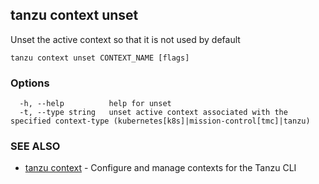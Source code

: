## tanzu context unset

Unset the active context so that it is not used by default

```
tanzu context unset CONTEXT_NAME [flags]
```

### Options

```
  -h, --help          help for unset
  -t, --type string   unset active context associated with the specified context-type (kubernetes[k8s]|mission-control[tmc]|tanzu)
```

### SEE ALSO

* [tanzu context](tanzu_context.md)	 - Configure and manage contexts for the Tanzu CLI

